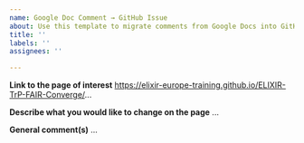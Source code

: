 ```yaml
---
name: Google Doc Comment → GitHub Issue
about: Use this template to migrate comments from Google Docs into GitHub
title: ''
labels: ''
assignees: ''

---
```


**Link to the page of interest**
https://elixir-europe-training.github.io/ELIXIR-TrP-FAIR-Converge/...

**Describe what you would like to change on the page**
...

**General comment(s)**
...
